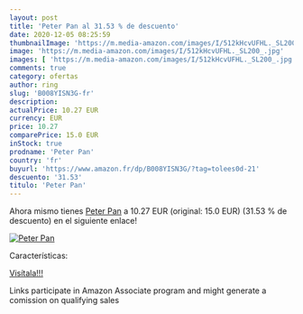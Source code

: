 ```yaml
---
layout: post
title: 'Peter Pan al 31.53 % de descuento'
date: 2020-12-05 08:25:59
thumbnailImage: 'https://m.media-amazon.com/images/I/512kHcvUFHL._SL200_.jpg'
image: 'https://m.media-amazon.com/images/I/512kHcvUFHL._SL200_.jpg'
images: [ 'https://m.media-amazon.com/images/I/512kHcvUFHL._SL200_.jpg' ]
comments: true
category: ofertas
author: ring
slug: 'B008YISN3G-fr'
description:
actualPrice: 10.27 EUR
currency: EUR
price: 10.27
comparePrice: 15.0 EUR
inStock: true
prodname: 'Peter Pan'
country: 'fr'
buyurl: 'https://www.amazon.fr/dp/B008YISN3G/?tag=tolees0d-21'
descuento: '31.53'
titulo: 'Peter Pan'
---
```


Ahora mismo tienes [Peter Pan](https://www.amazon.fr/dp/B008YISN3G/?tag=tolees0d-21) a 10.27 EUR (original: 15.0 EUR) (31.53 %  de descuento) en el siguiente enlace!

[![Peter Pan](https://m.media-amazon.com/images/I/512kHcvUFHL._SL200_.jpg)](https://www.amazon.fr/dp/B008YISN3G/?tag=tolees0d-21)

Características:


[Visítala!!!](https://www.amazon.fr/dp/B008YISN3G/?tag=tolees0d-21)

Links participate in Amazon Associate program and might generate a comission on qualifying sales
